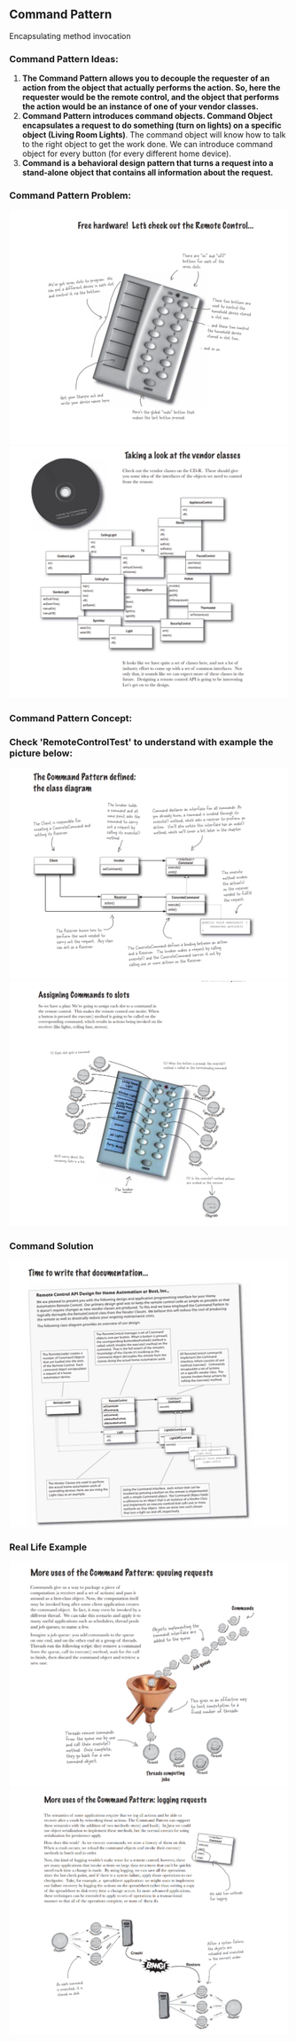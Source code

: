 ## Command Pattern
Encapsulating method invocation

### Command Pattern Ideas:
1. **The Command Pattern allows you to decouple the requester of an action from the object that actually performs
the action. So, here the requester would be the remote control, and the object that performs the action would 
be an instance of one of your vendor classes.**
2. **Command Pattern introduces command objects. Command Object encapsulates a request 
to do something (turn on lights) on a specific object (Living Room Lights)**. The command object will
know how to talk to the  right object to get the work done. We can introduce command object for every button (for every different home device).
3. **Command is a behavioral design pattern that turns a request into a stand-alone object that contains all information about the request.**


### Command Pattern Problem:
![alt text](https://github.com/ivanspasov99/DesignPatterns/blob/master/Patterns/VI/assets/CommandTaskv1.png)
![alt text](https://github.com/ivanspasov99/DesignPatterns/blob/master/Patterns/VI/assets/CommandTaskv2.png)

### Command Pattern Concept:
### Check 'RemoteControlTest' to understand with example the picture below:
![alt text](https://github.com/ivanspasov99/DesignPatterns/blob/master/Patterns/VI/assets/CommandConceptv1.png)
![alt text](https://github.com/ivanspasov99/DesignPatterns/blob/master/Patterns/VI/assets/CommandConceptv2.png)

### Command Solution
![alt text](https://github.com/ivanspasov99/DesignPatterns/blob/master/Patterns/VI/assets/CommandConceptv3.png)

### Real Life Example
![alt text](https://github.com/ivanspasov99/DesignPatterns/blob/master/Patterns/VI/assets/RealLifeExample.png)
![alt text](https://github.com/ivanspasov99/DesignPatterns/blob/master/Patterns/VI/assets/RealLifeExample2.png)